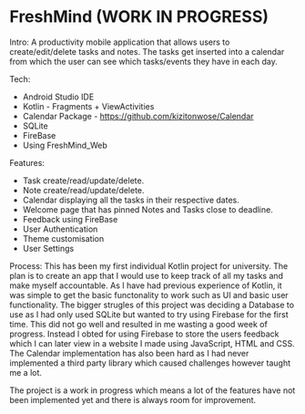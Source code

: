 # FreshMind (WORK IN PROGRESS)
Intro:
A productivity mobile application that allows users to create/edit/delete tasks and notes. The tasks get inserted into a calendar from which the user can see which tasks/events they have in each day.

Tech:
- Android Studio IDE
- Kotlin - Fragments + ViewActivities
- Calendar Package - https://github.com/kizitonwose/Calendar
- SQLite
- FireBase
- Using FreshMind_Web

Features:
- Task create/read/update/delete.
- Note create/read/update/delete.
- Calendar displaying all the tasks in their respective dates.
- Welcome page that has pinned Notes and Tasks close to deadline.
- Feedback using FireBase
- User Authentication
- Theme customisation
- User Settings

Process:
This has been my first individual Kotlin project for university. The plan is to create an app that I would use to keep track of all my tasks and make myself accountable. As I have had previous experience of Kotlin, it was simple to get the basic functonality to work such as UI and basic user functionality.
The bigger strugles of this project was deciding a Database to use as I had only used SQLite but wanted to try using Firebase for the first time. This did not go well and resulted in me wasting a good week of progress. Instead I obted for using Firebase to store the users feedback which I can later view in a website I made using JavaScript, HTML and CSS.
The Calendar implementation has also been hard as I had never implemented a third party library which caused challenges however taught me a lot.

The project is a work in progress which means a lot of the features have not been implemented yet and there is always room for improvement.
